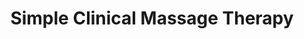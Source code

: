 ---
title: "Simple Clinical Massage Therapy"
url: /portland/simple-clinical-massage-therapy/
shop: massage
---